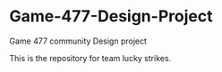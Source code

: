 # Game-477-Design-Project
Game 477 community Design project

This is the repository for team lucky strikes.
